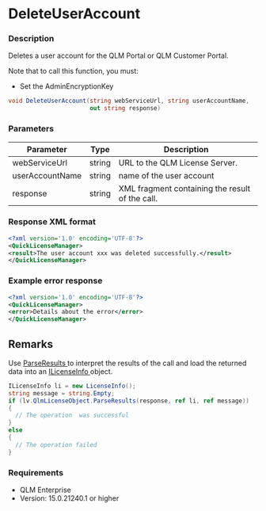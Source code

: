 # DeleteUserAccount

### Description

Deletes a user account for the QLM Portal or QLM Customer Portal.

Note that to call this function, you must:

* Set the AdminEncryptionKey

```c#
void DeleteUserAccount(string webServiceUrl, string userAccountName, 
                       out string response)
```

### Parameters

| Parameter       |  Type  | Description                                     |
| --------------- | :----: | ----------------------------------------------- |
| webServiceUrl   | string | URL to the QLM License Server.                  |
| userAccountName | string | name of the user account                        |
| response        | string | XML fragment containing the result of the call. |

### Response XML format

```xml
<?xml version='1.0' encoding='UTF-8'?>
<QuickLicenseManager>
<result>The user account xxx was deleted successfully.</result>
</QuickLicenseManager>
```

### Example error response

```xml
<?xml version='1.0' encoding='UTF-8'?>
<QuickLicenseManager>
<error>Details about the error</error>
</QuickLicenseManager>
```

## Remarks

Use [ParseResults ](https://soraco.readme.io/reference/parseresults)to interpret the results of the call and load the returned data into an [ILicenseInfo ](https://soraco.readme.io/reference/ilicenseinfo)object.

```c#
ILicenseInfo li = new LicenseInfo();
string message = string.Empty;
if (lv.QlmLicenseObject.ParseResults(response, ref li, ref message))
{
  // The operation  was successful	
}
else
{
  // The operation failed
}
```

### Requirements

* QLM Enterprise
* Version: 15.0.21240.1 or higher

